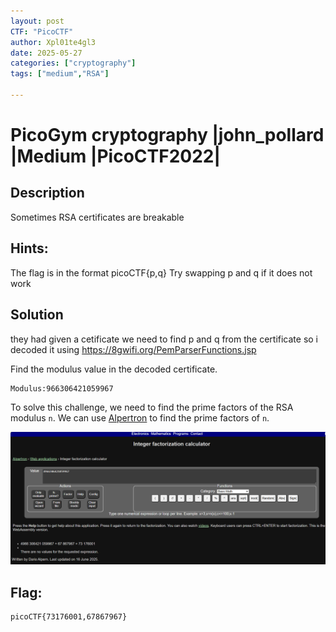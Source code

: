 ```yaml
---
layout: post
CTF: "PicoCTF"
author: Xpl01te4gl3
date: 2025-05-27
categories: ["cryptography"]
tags: ["medium","RSA"]

---
```

# PicoGym cryptography |john_pollard  |Medium |PicoCTF2022|

## Description
Sometimes RSA certificates are breakable

## Hints:
The flag is in the format picoCTF{p,q}
Try swapping p and q if it does not work

## Solution

they had given a cetificate 
we need to find p and q from the certificate
so i decoded it using https://8gwifi.org/PemParserFunctions.jsp

Find the modulus value in the decoded certificate.
```
Modulus:966306421059967 
```
To solve this challenge, we need to find the prime factors of the RSA modulus `n`. 
We can use [Alpertron](https://www.alpertron.com.ar/ECM.HTM) to find the prime factors of `n`.

![HashCrack Screenshot](/assets/lib/cert.png)

## Flag:
```
picoCTF{73176001,67867967}
```